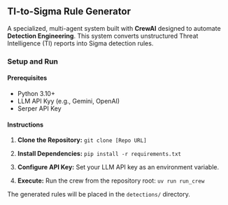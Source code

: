 
## TI-to-Sigma Rule Generator

A specialized, multi-agent system built with **CrewAI** designed to automate **Detection Engineering**. This system converts unstructured Threat Intelligence (TI) reports into Sigma detection rules.


### Setup and Run

#### Prerequisites

-   Python 3.10+
-   LLM API Kyy (e.g., Gemini, OpenAI)
-   Serper API Key
    
#### Instructions

1.  **Clone the Repository:** `git clone [Repo URL]`
    
2.  **Install Dependencies:** `pip install -r requirements.txt`
    
3.  **Configure API Key:** Set your LLM API key as an environment variable.
    
4.  **Execute:** Run the crew from the repository root: `uv run run_crew`
    

The generated rules will be placed in the `detections/` directory.
